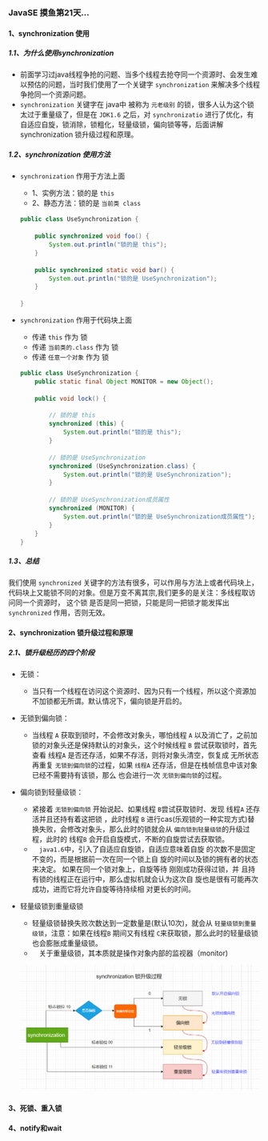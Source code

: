 ### JavaSE 摸鱼第21天...

#### 1、synchronization 使用

##### 1.1、为什么使用synchronization

+ 前面学习过java线程争抢的问题、当多个线程去抢夺同一个资源时、会发生难以预估的问题，当时我们使用了一个关键字 `synchronization` 来解决多个线程争抢同一个资源问题。
+ `synchronization` 关键字在 java中 被称为 `元老级别` 的锁，很多人认为这个锁太过于重量级了，但是在 `JDK1.6` 之后，对 `synchronizatio` 进行了优化，有自适应自旋，锁消除，锁粗化，轻量级锁，偏向锁等等，后面讲解 synchronization 锁升级过程和原理。

##### 1.2、synchronization  使用方法

+ `synchronization`  作用于方法上面

  + 1、实例方法：锁的是 `this`
  + 2、静态方法：锁的是 `当前类 class`

  ```java
  public class UseSynchronization {
  
      public synchronized void foo() {
          System.out.println("锁的是 this");
      }
  
      public synchronized static void bar() {
          System.out.println("锁的是 UseSynchronization");
      }
  
  }
  ```

  

+ `synchronization`  作用于代码块上面

  + 传递 `this` 作为 锁
  + 传递 `当前类的.class` 作为 锁
  + 传递 `任意一个对象` 作为 锁

  ```java
  public class UseSynchronization {
      public static final Object MONITOR = new Object();
  
      public void lock() {
  
          // 锁的是 this
          synchronized (this) {
              System.out.println("锁的是 this");
          }
  
          // 锁的是 UseSynchronization
          synchronized (UseSynchronization.class) {
              System.out.println("锁的是 UseSynchronization");
          }
  
          // 锁的是 UseSynchronization成员属性
          synchronized (MONITOR) {
              System.out.println("锁的是 UseSynchronization成员属性");
          }
      }
  }
  ```



##### 1.3、总结

我们使用 `synchronized` 关键字的方法有很多，可以作用与方法上或者代码块上，代码块上又能锁不同的对象。但是万变不离其宗,我们更多的是关注：多线程取访问同一个资源时， 这个锁 是否是同一把锁，只能是同一把锁才能发挥出 `synchronized` 作用，否则无效。



#### 2、synchronization 锁升级过程和原理

##### 2.1、锁升级经历的四个阶段

+ 无锁：
  + 当只有一个线程在访问这个资源时、因为只有一个线程，所以这个资源加不加锁都无所谓。默认情况下，偏向锁是开启的。
+ 无锁到偏向锁：
  + 当线程 `A` 获取到锁时，不会修改对象头，哪怕线程 `A` 以及消亡了，之前加锁的对象头还是保持默认的对象头，这个时候线程 `B` 尝试获取锁时，首先查看 线程`A` 是否还存活，如果不存活，则将对象头清空，恢复成 无所状态再重复 `无锁到偏向锁`的过程，如果 `线程A` 还存活，但是在栈帧信息中该对象已经不需要持有该锁，那么 也会进行一次 `无锁到偏向锁`的过程。
+ 偏向锁到轻量级锁：
  + 紧接着 `无锁到偏向锁` 开始说起、如果线程 `B`尝试获取锁时、发现 线程`A` 还存活并且还持有着这把锁 ，此时线程 `B` 进行cas(乐观锁的一种实现方式)替换失败，会修改对象头，那么此时的锁就会从 `偏向锁到轻量级锁`的升级过程，此时的 线程`B` 会开启自旋模式，不断的自旋尝试去获取锁。
  + 　`java1.6`中，引入了自适应自旋锁，自适应意味着自旋 的次数不是固定不变的，而是根据前一次在同一个锁上自 旋的时间以及锁的拥有者的状态来决定。 如果在同一个锁对象上，自旋等待    刚刚成功获得过锁，并 且持有锁的线程正在运行中，那么虚拟机就会认为这次自 旋也是很有可能再次成功，进而它将允许自旋等待持续相 对更长的时间。

+ 轻量级锁到重量级锁

  + 轻量级锁替换失败次数达到一定数量是(默认10次)，就会从 `轻量级锁到重量级锁`，注意：如果在线程`B` 期间又有线程 `C`来获取锁，那么此时的轻量级锁也会膨胀成重量级锁。
  + 　关于重量级锁，其本质就是操作对象内部的监视器（monitor)

  ![image-20220721221425832](day21.assets/image-20220721221425832.png)

##### 

#### 3、死锁、重入锁

#### 4、notify和wait